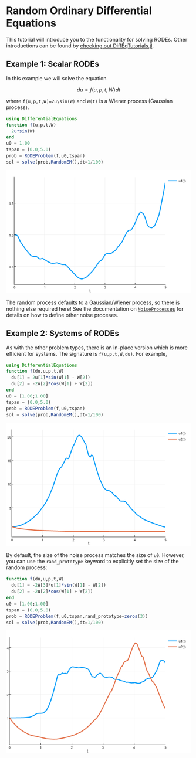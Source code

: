 # Random Ordinary Differential Equations

This tutorial will introduce you to the functionality for solving RODEs. Other
introductions can be found by [checking out DiffEqTutorials.jl](https://github.com/JuliaDiffEq/DiffEqTutorials.jl).

## Example 1: Scalar RODEs

In this example we will solve the equation

```math
du = f(u,p,t,W)dt
```

where ``f(u,p,t,W)=2u\sin(W)`` and ``W(t)`` is a Wiener process (Gaussian process).

```julia
using DifferentialEquations
function f(u,p,t,W)
  2u*sin(W)
end
u0 = 1.00
tspan = (0.0,5.0)
prob = RODEProblem(f,u0,tspan)
sol = solve(prob,RandomEM(),dt=1/100)
```

![intro_rode](../assets/intro_rode.png)

The random process defaults to a Gaussian/Wiener process, so there is nothing
else required here! See the documentation on
[`NoiseProcess`es](../../features/noise_process.html) for details on how to define
other noise proceses.

## Example 2: Systems of RODEs

As with the other problem types, there is an in-place version which is more
efficient for systems. The signature is `f(u,p,t,W,du)`. For example,

```julia
using DifferentialEquations
function f(du,u,p,t,W)
  du[1] = 2u[1]*sin(W[1] - W[2])
  du[2] = -2u[2]*cos(W[1] + W[2])
end
u0 = [1.00;1.00]
tspan = (0.0,5.0)
prob = RODEProblem(f,u0,tspan)
sol = solve(prob,RandomEM(),dt=1/100)
```

![rode_system](../assets/rode_system.png)

By default, the size of the noise process matches the size of `u0`. However,
you can use the `rand_prototype` keyword to explicitly set the size of the
random process:

```julia
function f(du,u,p,t,W)
  du[1] = -2W[3]*u[1]*sin(W[1] - W[2])
  du[2] = -2u[2]*cos(W[1] + W[2])
end
u0 = [1.00;1.00]
tspan = (0.0,5.0)
prob = RODEProblem(f,u0,tspan,rand_prototype=zeros(3))
sol = solve(prob,RandomEM(),dt=1/100)
```

![noise_choice](../assets/noise_choice.png)
